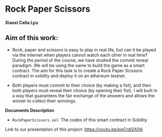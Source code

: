 # Rock Paper Scissors

**Xiaoxi Celia Lyu**

## Aim of this work:

- Rock, paper and scissors is easy to play in real life, but can it be played via the internet when players cannot watch each other in real time? 
During the period of the course, we have studied the commit reveal paradigm. 
We will be using the same to build the game as a smart contract. 
The aim for this task is to create a Rock Paper Scissors contract in solidity and deploy it on an ethereum testnet.

- Both players must commit to their choice (by making a fist), and then both players must reveal their choice (by opening their fist). 
I will built in a way that guarantees the fair exchange of the answers and allows the winner to collect their winnings.

**Documents Description**

- `RockPaperScissors.sol`: The codes of this smart contract in Solidity

Link to our presentation of this project: https://youtu.be/pqCrdl2A1IA
